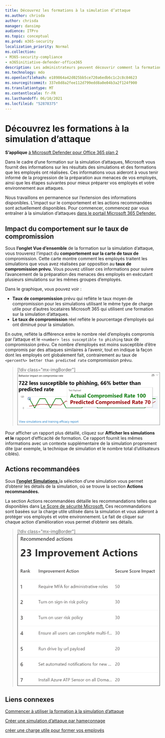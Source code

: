 ```yaml
---
title: Découvrez les formations à la simulation d’attaque
ms.author: chrisda
author: chrisda
manager: dansimp
audience: ITPro
ms.topic: conceptual
ms.prod: m365-security
localization_priority: Normal
ms.collection:
- M365-security-compliance
- m365initiative-defender-office365
description: Les administrateurs peuvent découvrir comment la formation à la simulation d’attaques dans le portail Microsoft 365 Defender affecte les employés et peut obtenir des informations à partir des résultats de simulation et de formation.
ms.technology: mdo
ms.openlocfilehash: e189864a42d025bb5ce720a6edb6c1c2c8c84623
ms.sourcegitcommit: 337e8d8a2fee112d799edd8a0e04b3a2f124f900
ms.translationtype: MT
ms.contentlocale: fr-FR
ms.lasthandoff: 06/10/2021
ms.locfileid: "52878375"
---
```

# <a name="gain-insights-through-attack-simulation-training"></a>Découvrez les formations à la simulation d’attaque

**S’applique** [à Microsoft Defender pour Office 365 plan 2](defender-for-office-365.md)

Dans le cadre d’une formation sur la simulation d’attaques, Microsoft vous fournit des informations sur les résultats des simulations et des formations que les employés ont réalisées. Ces informations vous aideront à vous tenir informé de la progression de la préparation aux menaces de vos employés, ainsi que les étapes suivantes pour mieux préparer vos employés et votre environnement aux attaques.

Nous travaillons en permanence sur l’extension des informations disponibles. L’impact sur le comportement et les actions recommandées sont actuellement disponibles. Pour commencer, commencez par vous entraîner à la simulation d’attaques [dans le portail Microsoft 365 Defender.](https://security.microsoft.com/attacksimulator?viewid=overview)

## <a name="behavior-impact-on-compromise-rate"></a>Impact du comportement sur le taux de compromission

Sous **l’onglet Vue d’ensemble** de la formation sur la simulation d’attaque, vous trouverez l’impact du **comportement sur la carte de taux de** compromission. Cette carte montre comment les employés traitent les simulations que vous avez réalisées par opposition au **taux de compromission prévu.** Vous pouvez utiliser ces informations pour suivre l’avancement de la préparation des menaces des employés en exécutant plusieurs simulations sur les mêmes groupes d’employés.

Dans le graphique, vous pouvez voir :

- **Taux de compromission** prévu qui reflète le taux moyen de compromission pour les simulations utilisant le même type de charge utile pour d’autres locataires Microsoft 365 qui utilisent une formation sur la simulation d’attaques.
- **Le taux de compromission** réel reflète le pourcentage d’employés qui ont diminué pour la simulation.

En outre, reflète la différence entre le nombre réel d’employés compromis par l’attaque et le `<number> less susceptible to phishing` taux de compromission prévu. Ce nombre d’employés est moins susceptible d’être compromis par des attaques similaires à l’avenir, tout en indique la façon dont les employés ont globalement fait, contrairement au taux de `<percent%> better than predicted rate` compromission prévu.

> [!div class="mx-imgBorder"]
> ![Vue d’ensemble de la carte d’impact sur le comportement sur la formation de simulation d’attaque](../../media/attack-sim-preview-behavior-impact-card.png)

Pour afficher un rapport plus détaillé, cliquez sur **Afficher les simulations et le** rapport d’efficacité de formation. Ce rapport fournit les mêmes informations avec un contexte supplémentaire de la simulation proprement dite (par exemple, la technique de simulation et le nombre total d’utilisateurs ciblés).

## <a name="recommended-actions"></a>Actions recommandées

Sous [ **l’onglet Simulations,**](https://security.microsoft.com/attacksimulator?viewid=simulations)la sélection d’une simulation vous permet d’obtenir les détails de la simulation, où se trouve la section **Actions recommandées.**

La section Actions recommandées détaille les recommandations telles que disponibles dans [Le Score de sécurité Microsoft.](../defender/microsoft-secure-score.md) Ces recommandations sont basées sur la charge utile utilisée dans la simulation et vous aideront à protéger vos employés et votre environnement. Le fait de cliquer sur chaque action d’amélioration vous permet d’obtenir ses détails.

> [!div class="mx-imgBorder"]
> ![Section Actions de recommandation sur la formation à la simulation d’attaque](../../media/attack-sim-preview-recommended-actions.png)

## <a name="related-links"></a>Liens connexes

[Commencer à utiliser la formation à la simulation d’attaque](attack-simulation-training-get-started.md)

[Créer une simulation d’attaque par hameçonnage](attack-simulation-training.md)

[créer une charge utile pour former vos employés](attack-simulation-training-payloads.md)
